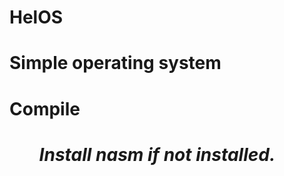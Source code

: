 # HelOS
Simple operating system
==============================================================
<h1>Compile<h1>
<ol>
    <ll><h5>Install nasm if not installed.<h5><br></ll>
</ol>